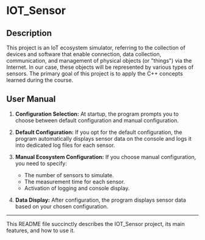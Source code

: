# IOT_Sensor

## Description

This project is an IoT ecosystem simulator, referring to the collection of devices and software that enable connection, data collection, communication, and management of physical objects (or "things") via the Internet. In our case, these objects will be represented by various types of sensors. The primary goal of this project is to apply the C++ concepts learned during the course.

## User Manual

1. **Configuration Selection:**
   At startup, the program prompts you to choose between default configuration and manual configuration.

2. **Default Configuration:**
   If you opt for the default configuration, the program automatically displays sensor data on the console and logs it into dedicated log files for each sensor.

3. **Manual Ecosystem Configuration:**
   If you choose manual configuration, you need to specify:
   - The number of sensors to simulate.
   - The measurement time for each sensor.
   - Activation of logging and console display.

4. **Data Display:**
   After configuration, the program displays sensor data based on your chosen configuration.

---

This README file succinctly describes the IOT_Sensor project, its main features, and how to use it.
